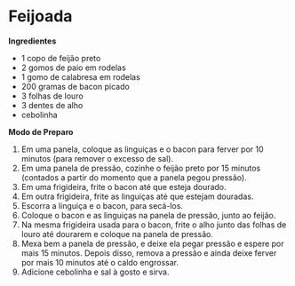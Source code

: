 # Feijoada

**Ingredientes**

- 1 copo de feijão preto
- 2 gomos de paio em rodelas
- 1 gomo de calabresa em rodelas
- 200 gramas de bacon picado
- 3 folhas de louro
- 3 dentes de alho
- cebolinha


**Modo de Preparo**

1. Em uma panela, coloque as linguiças e o bacon para ferver por 10 minutos (para remover o excesso de sal).
2. Em uma panela de pressão, cozinhe o feijão preto por 15 minutos (contados a partir do momento que a panela pegou pressão).
3. Em uma frigideira, frite o bacon até que esteja dourado.
4. Em outra frigideira, frite as linguiças até que estejam douradas.
5. Escorra a linguiça e o bacon, para secá-los.
6. Coloque o bacon e as linguiças na panela de pressão, junto ao feijão.
7. Na mesma frigideira usada para o bacon, frite o alho junto das folhas de louro até dourarem e coloque na panela de pressão.
8. Mexa bem a panela de pressão, e deixe ela pegar pressão e espere por mais 15 minutos. Depois disso, remova a pressão e ainda deixe ferver por mais 10 minutos até o caldo engrossar.
9. Adicione cebolinha e sal à gosto e sirva.

